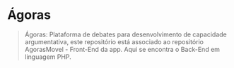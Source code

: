 # Ágoras 

> Ágoras: Plataforma de debates para desenvolvimento de capacidade argumentativa, este repositório está associado ao repositório AgorasMovel - Front-End da app. Aqui se encontra o Back-End em linguagem PHP. 

